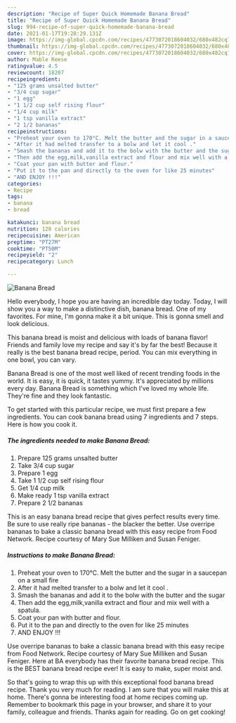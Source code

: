 ```yaml
---
description: "Recipe of Super Quick Homemade Banana Bread"
title: "Recipe of Super Quick Homemade Banana Bread"
slug: 994-recipe-of-super-quick-homemade-banana-bread
date: 2021-01-17T19:28:29.131Z
image: https://img-global.cpcdn.com/recipes/4773072018604032/680x482cq70/banana-bread-recipe-main-photo.jpg
thumbnail: https://img-global.cpcdn.com/recipes/4773072018604032/680x482cq70/banana-bread-recipe-main-photo.jpg
cover: https://img-global.cpcdn.com/recipes/4773072018604032/680x482cq70/banana-bread-recipe-main-photo.jpg
author: Mable Reese
ratingvalue: 4.5
reviewcount: 18207
recipeingredient:
- "125 grams unsalted butter"
- "3/4 cup sugar"
- "1 egg"
- "1 1/2 cup self rising flour"
- "1/4 cup milk"
- "1 tsp vanilla extract"
- "2 1/2 bananas"
recipeinstructions:
- "Preheat your oven to 170°C. Melt the butter and the sugar in a saucepan on a small fire"
- "After it had melted transfer to a bolw and let it cool ."
- "Smash the bananas and add it to the bolw with the butter and the sugar"
- "Then add the egg,milk,vanilla extract and flour and mix well with a spatula."
- "Coat your pan with butter and flour."
- "Put it to the pan and directly to the oven for like 25 minutes"
- "AND ENJOY !!!"
categories:
- Recipe
tags:
- banana
- bread

katakunci: banana bread 
nutrition: 128 calories
recipecuisine: American
preptime: "PT27M"
cooktime: "PT50M"
recipeyield: "2"
recipecategory: Lunch

---
```



![Banana Bread](https://img-global.cpcdn.com/recipes/4773072018604032/680x482cq70/banana-bread-recipe-main-photo.jpg)

Hello everybody, I hope you are having an incredible day today. Today, I will show you a way to make a distinctive dish, banana bread. One of my favorites. For mine, I'm gonna make it a bit unique. This is gonna smell and look delicious.

This banana bread is moist and delicious with loads of banana flavor! Friends and family love my recipe and say it&#39;s by far the best! Because it really is the best banana bread recipe, period. You can mix everything in one bowl, you can vary.

Banana Bread is one of the most well liked of recent trending foods in the world. It is easy, it is quick, it tastes yummy. It's appreciated by millions every day. Banana Bread is something which I've loved my whole life. They're fine and they look fantastic.


To get started with this particular recipe, we must first prepare a few ingredients. You can cook banana bread using 7 ingredients and 7 steps. Here is how you cook it.

<!--inarticleads1-->

##### The ingredients needed to make Banana Bread:

1. Prepare 125 grams unsalted butter
1. Take 3/4 cup sugar
1. Prepare 1 egg
1. Take 1 1/2 cup self rising flour
1. Get 1/4 cup milk
1. Make ready 1 tsp vanilla extract
1. Prepare 2 1/2 bananas


This is an easy banana bread recipe that gives perfect results every time. Be sure to use really ripe bananas - the blacker the better. Use overripe bananas to bake a classic banana bread with this easy recipe from Food Network. Recipe courtesy of Mary Sue Milliken and Susan Feniger. 

<!--inarticleads2-->

##### Instructions to make Banana Bread:

1. Preheat your oven to 170°C. Melt the butter and the sugar in a saucepan on a small fire
1. After it had melted transfer to a bolw and let it cool .
1. Smash the bananas and add it to the bolw with the butter and the sugar
1. Then add the egg,milk,vanilla extract and flour and mix well with a spatula.
1. Coat your pan with butter and flour.
1. Put it to the pan and directly to the oven for like 25 minutes
1. AND ENJOY !!!


Use overripe bananas to bake a classic banana bread with this easy recipe from Food Network. Recipe courtesy of Mary Sue Milliken and Susan Feniger. Here at BA everybody has their favorite banana bread recipe. This is the BEST banana bread recipe ever! It is easy to make, super moist and. 

So that's going to wrap this up with this exceptional food banana bread recipe. Thank you very much for reading. I am sure that you will make this at home. There's gonna be interesting food at home recipes coming up. Remember to bookmark this page in your browser, and share it to your family, colleague and friends. Thanks again for reading. Go on get cooking!
